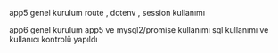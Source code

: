 app5 
genel kurulum route , dotenv , session kullanımı


app6 
genel kurulum app5 ve mysql2/promise  kullanımı sql kullanımı ve kullanıcı kontrolü yapıldı
